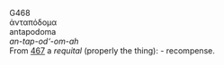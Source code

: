 <body>
  <p>G468<br>  ἀνταπόδομα  <br> antapodoma  <br><i>an-tap-od‘-om-ah </i><br>From <a href="g0467.htm">467</a>  a <i>requital</i> (properly the thing): - recompense.<br></p>
 </body>